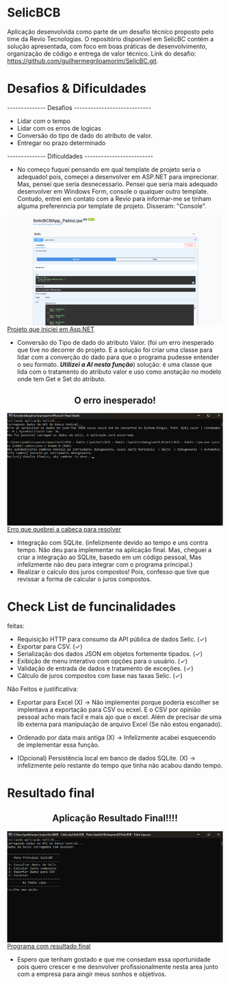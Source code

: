 ﻿# SelicBCB

Aplicação desenvolvida como parte de um desafio técnico proposto pelo time da Revio Tecnologias. O repositório disponível em SelicBC contém a solução apresentada, com foco em boas práticas de desenvolvimento, organização de código e entrega de valor técnico. Link do desafio: https://github.com/guilhermegriloamorim/SelicBC.git.

# Desafios & Dificuldades
-------------- Desafios ----------------------------
* Lidar com o tempo
* Lidar com os erros de logicas
* Conversão do tipo de dado do atributo de valor.
* Entregar no prazo determinado

-------------- Dificuldades -------------------------
* No começo fuquei pensando em qual template de projeto seria o adequado! pois, começei a desenvolver em ASP.NET para imprecionar. Mas, pensei que seria desnecessario. Pensei que seria mais adequado desenvolver em Windows Form, console o qualquer outro template. Contudo, entrei em contato com a Revio para informar-me se tinham alguma preferenncia por template de projeto. Disseram: "Console".

<picture>
  <source media="(prefers-color-scheme: dark)" srcset="./AspProj.png">
  <source media="(prefers-color-scheme: light)" srcset="./AspProj.png">
  <img align="left" alt="description" src="./AspProj.png">
</picture>  




[Projeto que iniciei em Asp.NET](/AspProj.png)

* Conversão do Tipo de dado do atributo Valor. (foi um erro inesperado que tive no decorrer do projeto. E a solução foi criar uma classe para lidar com a converção do dado para que o programa pudesse entender o seu formato. ***Utilizei a AI nesta função***)
solução: é uma classe que lida com o tratamento do atributo valor e uso como anotação no modelo onde tem Get e Set do atributo.

<h2 align="center">O erro inesperado!</h2> 
<picture>
  <source media="(prefers-color-scheme: dark)" srcset="./ErroTipo.png">
  <source media="(prefers-color-scheme: light)" srcset="./ErroTipo.png">
  <img align="left" alt="description" src="./ErroTipo.png">
</picture>  





[Erro que quebrei a cabeça para resolver](/ErroTipo.png)

* Integração com SQLite. (infelizmente devido ao tempo e uns contra tempo. Não deu para implementar na aplicação final. Mas, cheguei a criar a integração ao SQLite, basedo em um código pessoal, Mas infelizmente não deu para integrar com o  programa principal.)
* Realizar o calculo dos juros compostos! Pois, confesso que tive que revissar a forma de calcular o juros compostos.

# Check List de funcinalidades
feitas: 
* Requisição HTTP para consumo da API pública de dados Selic. (✓)
* Exportar para CSV. (✓)
* Serialização dos dados JSON em objetos fortemente tipados. (✓)
* Exibição de menu interativo com opções para o usuário. (✓)
* Validação de entrada de dados e tratamento de exceções. (✓)
* Cálculo de juros compostos com base nas taxas Selic. (✓)

Não Feitos e justificativa:  

* Exportar para Excel (X) -> Não implementei porque poderia escolher se implentava a exportação para CSV ou ecxel. E o CSV por opinião pessoal acho mais facil e mais ajo que o excel. Além de precisar de uma lib externa para manipulação de arquivo Excel (Se não estou enganado). 

* Ordenado por data mais antiga (X) -> Infelizmente acabei esquecendo de implementar essa função.  

* (Opcional) Persistência local em banco de dados SQLite. (X) -> infelizmente pelo restante do tempo que tinha não acabou dando tempo.

# Resultado final

<h2 align="center">Aplicação Resultado Final!!!!</h2> 
<picture>
  <source media="(prefers-color-scheme: dark)" srcset="./ProgramaFinal.png">
  <source media="(prefers-color-scheme: light)" srcset="./ProgramaFinal.png">
  <img align="left" alt="description" src="./ProgramaFinal.png">
</picture>  





[Programa com resultado final](/ProgramaFinal.png)

* Espero que tenham gostado e que me consedam essa oportunidade pois quero crescer e me desnvolver profissionalmente nesta area junto com a empresa para aingir meus sonhos e objetivos.
